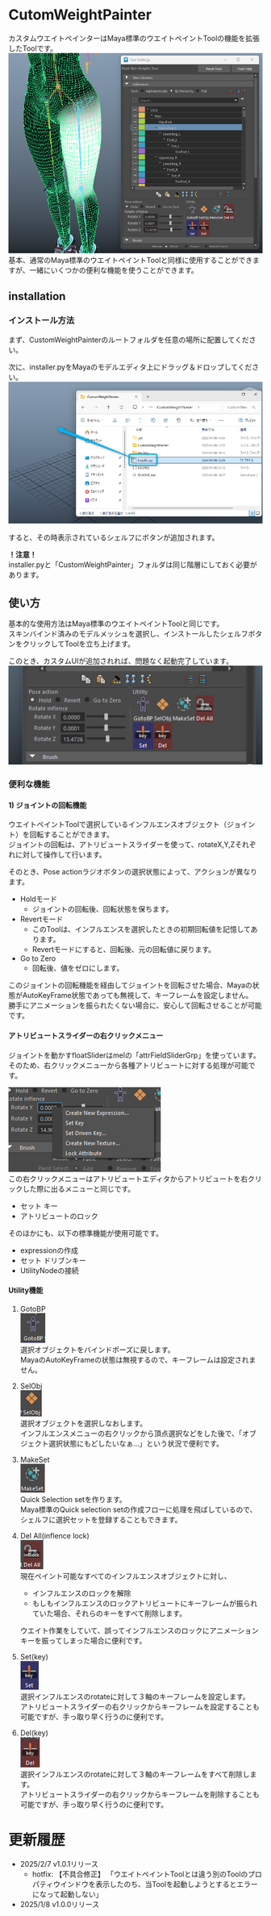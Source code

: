 # CutomWeightPainter
カスタムウエイトペインターはMaya標準のウエイトペイントToolの機能を拡張したToolです。
![alt text](docImg/image-1.png)
基本、通常のMaya標準のウエイトペイントToolと同様に使用することができますが、一緒にいくつかの便利な機能を使うことができます。

## installation
### インストール方法
まず、CustomWeightPainterのルートフォルダを任意の場所に配置してください。

次に、installer.pyをMayaのモデルエディタ上にドラッグ＆ドロップしてください。
![alt text](docImg/installation00.png)

すると、その時表示されているシェルフにボタンが追加されます。

**！注意！**  
installer.pyと「CustomWeightPainter」フォルダは同じ階層にしておく必要があります。

## 使い方
基本的な使用方法はMaya標準のウエイトペイントToolと同じです。  
スキンバインド済みのモデルメッシュを選択し、インストールしたシェルフボタンをクリックしてToolを立ち上げます。

このとき、カスタムUIが追加されれば、問題なく起動完了しています。
![alt text](docImg/customUi00.png)

### 便利な機能
#### 1) ジョイントの回転機能
ウエイトペイントToolで選択しているインフルエンスオブジェクト（ジョイント）を回転することができます。  
ジョイントの回転は、アトリビュートスライダーを使って、rotateX,Y,Zそれぞれに対して操作して行います。

そのとき、Pose actionラジオボタンの選択状態によって、アクションが異なります。
- Holdモード
  - ジョイントの回転後、回転状態を保ちます。
- Revertモード
  - このToolは、インフルエンスを選択したときの初期回転値を記憶してあります。
  - Revertモードにすると、回転後、元の回転値に戻ります。
- Go to Zero
  - 回転後、値をゼロにします。

このジョイントの回転機能を経由してジョイントを回転させた場合、Mayaの状態がAutoKeyFrame状態であっても無視して、キーフレームを設定しません。  
勝手にアニメーションを振られたくない場合に、安心して回転させることが可能です。

#### アトリビュートスライダーの右クリックメニュー
ジョイントを動かすfloatSliderはmelの「attrFieldSliderGrp」を使っています。  
そのため、右クリックメニューから各種アトリビュートに対する処理が可能です。  

![alt text](docImg/image.png)  
この右クリックメニューはアトリビュートエディタからアトリビュートを右クリックした際に出るメニューと同じです。

- セット キー
- アトリビュートのロック

そのほかにも、以下の標準機能が使用可能です。
- expressionの作成
- セット ドリブンキー
- UtilityNodeの接続

#### Utility機能
1. GotoBP  
   ![alt text](docImg/icn_gotobp.png)  
   選択オブジェクトをバインドポーズに戻します。  
   MayaのAutoKeyFrameの状態は無視するので、キーフレームは設定されません。
2. SelObj  
   ![alt text](docImg/icn_selobj.png)  
   選択オブジェクトを選択しなおします。  
   インフルエンスメニューの右クリックから頂点選択などをした後で、「オブジェクト選択状態にもどしたいなぁ…」という状況で便利です。
3. MakeSet  
   ![alt text](docImg/icn_makeset.png)  
   Quick Selection setを作ります。  
   Maya標準のQuick selection setの作成フローに処理を飛ばしているので、シェルフに選択セットを登録することもできます。
4. Del All(inflence lock)  
   ![alt text](docImg/icn_delallInf.png)  
   現在ペイント可能なすべてのインフルエンスオブジェクトに対し、
   - インフルエンスのロックを解除
   - もしもインフルエンスのロックアトリビュートにキーフレームが振られていた場合、それらのキーをすべて削除します。
  
   ウエイト作業をしていて、誤ってインフルエンスのロックにアニメーションキーを振ってしまった場合に便利です。
5. Set(key)  
   ![alt text](docImg/icn_setkey.png)  
   選択インフルエンスのrotateに対して３軸のキーフレームを設定します。  
   アトリビュートスライダーの右クリックからキーフレームを設定することも可能ですが、手っ取り早く行うのに便利です。
6. Del(key)  
   ![alt text](docImg/icn_delkey.png)  
   選択インフルエンスのrotateに対して３軸のキーフレームをすべて削除します。  
   アトリビュートスライダーの右クリックからキーフレームを削除することも可能ですが、手っ取り早く行うのに便利です。


# 更新履歴
- 2025/2/7 v1.0.1リリース
  - hotfix: 【不具合修正】 「ウエイトペイントToolとは違う別のToolのプロパティウインドウを表示したのち、当Toolを起動しようとするとエラーになって起動しない」 
- 2025/1/8 v1.0.0リリース
